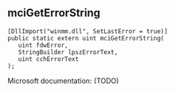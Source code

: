 ## mciGetErrorString

```
[DllImport("winmm.dll", SetLastError = true)]
public static extern uint mciGetErrorString(
   uint fdwError,
   StringBuilder lpszErrorText,
   uint cchErrorText
);
```

Microsoft documentation: (TODO)
